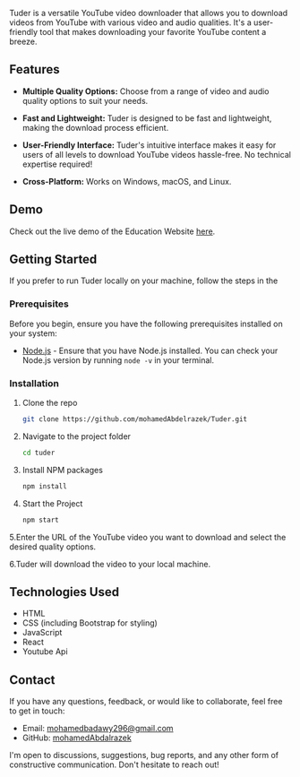 Tuder is a versatile YouTube video downloader that allows you to download videos from YouTube with various video and audio qualities. It's a user-friendly tool that makes downloading your favorite YouTube content a breeze.


## Features

- **Multiple Quality Options:** Choose from a range of video and audio quality options to suit your needs.
- **Fast and Lightweight:** Tuder is designed to be fast and lightweight, making the download process efficient.
- **User-Friendly Interface:** Tuder's intuitive interface makes it easy for users of all levels to download YouTube videos hassle-free. No technical expertise required!

- **Cross-Platform:** Works on Windows, macOS, and Linux.

## Demo

Check out the live demo of the Education Website [here](https://mohamedabdalrazek.github.io/Tuder/).


## Getting Started

If you prefer to run Tuder locally on your machine, follow the steps in the

### Prerequisites

Before you begin, ensure you have the following prerequisites installed on your system:

- [Node.js](https://nodejs.org/) - Ensure that you have Node.js installed. You can check your Node.js version by running `node -v` in your terminal.

### Installation

1. Clone the repo
   ```sh
   git clone https://github.com/mohamedAbdelrazek/Tuder.git
   ```
2. Navigate to the project folder
   ```sh
   cd tuder
   ```
3. Install NPM packages
   ```sh
   npm install
   ```
4. Start the Project
   ```js
   npm start
   ```
5.Enter the URL of the YouTube video you want to download and select the desired quality options.

6.Tuder will download the video to your local machine.


## Technologies Used

- HTML
- CSS (including Bootstrap for styling)
- JavaScript
- React
- Youtube Api
  
## Contact

If you have any questions, feedback, or would like to collaborate, feel free to get in touch:

- Email: [mohamedbadawy296@gmail.com](mailto:mohamedbadawy296@gmail.com)
- GitHub: [mohamedAbdalrazek](https://github.com/mohamedAbdalrazek)

I'm open to discussions, suggestions, bug reports, and any other form of constructive communication. Don't hesitate to reach out!
